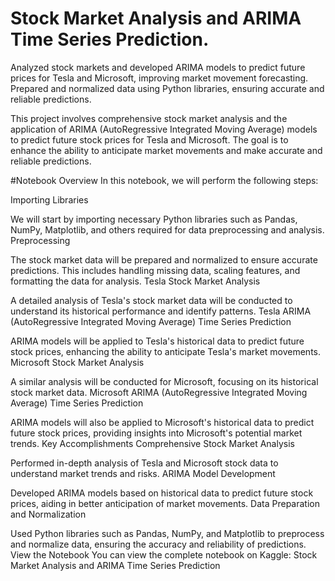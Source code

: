 # Stock Market Analysis and ARIMA Time Series Prediction.
Analyzed stock markets and developed ARIMA models to predict future prices for Tesla and Microsoft, improving market movement forecasting. Prepared and normalized data using Python libraries, ensuring accurate and reliable predictions.


This project involves comprehensive stock market analysis and the application of ARIMA (AutoRegressive Integrated Moving Average) models to predict future stock prices for Tesla and Microsoft. The goal is to enhance the ability to anticipate market movements and make accurate and reliable predictions.

#Notebook Overview
In this notebook, we will perform the following steps:

Importing Libraries

We will start by importing necessary Python libraries such as Pandas, NumPy, Matplotlib, and others required for data preprocessing and analysis.
Preprocessing

The stock market data will be prepared and normalized to ensure accurate predictions. This includes handling missing data, scaling features, and formatting the data for analysis.
Tesla Stock Market Analysis

A detailed analysis of Tesla's stock market data will be conducted to understand its historical performance and identify patterns.
Tesla ARIMA (AutoRegressive Integrated Moving Average) Time Series Prediction

ARIMA models will be applied to Tesla's historical data to predict future stock prices, enhancing the ability to anticipate Tesla's market movements.
Microsoft Stock Market Analysis

A similar analysis will be conducted for Microsoft, focusing on its historical stock market data.
Microsoft ARIMA (AutoRegressive Integrated Moving Average) Time Series Prediction

ARIMA models will also be applied to Microsoft's historical data to predict future stock prices, providing insights into Microsoft's potential market trends.
Key Accomplishments
Comprehensive Stock Market Analysis

Performed in-depth analysis of Tesla and Microsoft stock data to understand market trends and risks.
ARIMA Model Development

Developed ARIMA models based on historical data to predict future stock prices, aiding in better anticipation of market movements.
Data Preparation and Normalization

Used Python libraries such as Pandas, NumPy, and Matplotlib to preprocess and normalize data, ensuring the accuracy and reliability of predictions.
View the Notebook
You can view the complete notebook on Kaggle: Stock Market Analysis and ARIMA Time Series Prediction


